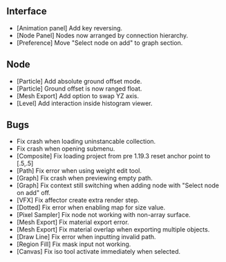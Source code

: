 ## Interface
- [Animation panel] Add key reversing.
- [Node Panel] Nodes now arranged by connection hierarchy. 
- [Preference] Move "Select node on add" to graph section.

## Node
- [Particle] Add absolute ground offset mode.
- [Particle] Ground offset is now ranged float.
- [Mesh Export] Add option to swap YZ axis.
- [Level] Add interaction inside histogram viewer.

## Bugs
- Fix crash when loading uninstancable collection.
- Fix crash when opening submenu.
- [Composite] Fix loading project from pre 1.19.3 reset anchor point to [.5,.5]
- [Path] Fix error when using weight edit tool.
- [Graph] Fix crash when previewing empty path.
- [Graph] Fix context still switching when adding node with "Select node on add" off.
- [VFX] Fix affector create extra render step.
- [Dotted] Fix error when enabling map for size value.
- [Pixel Sampler] Fix node not working with non-array surface.
- [Mesh Export] Fix material export error.
- [Mesh Export] Fix material overlap when exporting multiple objects.
- [Draw Line] Fix error when inputting invalid path.
- [Region Fill] Fix mask input not working.
- [Canvas] Fix iso tool activate immediately when selected. 

 
